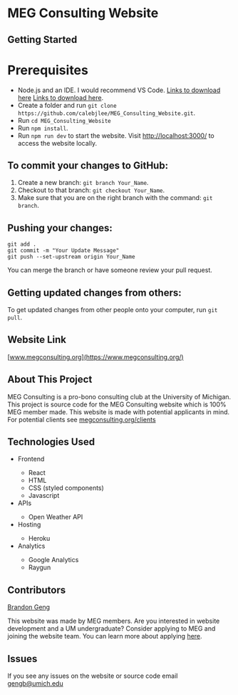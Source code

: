# MEG Consulting Website

## Getting Started

# Prerequisites
- Node.js and an IDE. I would recommend VS Code. [Links to download here](https://code.visualstudio.com/Download) [Links to download here](https://nodejs.org/en/download/current).
- Create a folder and run `git clone https://github.com/calebjlee/MEG_Consulting_Website.git`.
- Run `cd MEG_Consulting_Website`
- Run `npm install`.
- Run `npm run dev` to start the website. Visit [http://localhost:3000/](http://localhost:3000/) to access the website locally.

## To commit your changes to GitHub:
1. Create a new branch: `git branch Your_Name`.
2. Checkout to that branch: `git checkout Your_Name`.
3. Make sure that you are on the right branch with the command: `git branch`.

## Pushing your changes:
```
git add .
git commit -m "Your Update Message"
git push --set-upstream origin Your_Name
```
You can merge the branch or have someone review your pull request.

## Getting updated changes from others:
To get updated changes from other people onto your computer, run `git pull`.

## Website Link

[www.megconsulting.org](https://www.megconsulting.org/)

## About This Project

MEG Consulting is a pro-bono consulting club at the University of Michigan. This project is source code for the MEG Consulting website which is 100% MEG member made. This website is made with potential applicants in mind. For potential clients see [megconsulting.org/clients](https://www.megconsulting.org/clients)

## Technologies Used

<ul>
<li>Frontend</li>
	<ul>
		<li>React</li>
		<li>HTML</li>
		<li>CSS (styled components)</li>
		<li>Javascript</li>
	</ul>
<li>APIs</li>
	<ul>
		<li>Open Weather API</li>
	</ul>
<li>Hosting</li>
	<ul>
		<li>Heroku</li>
	</ul>
<li>Analytics</li>
	<ul>
		<li>Google Analytics</li>
		<li>Raygun</li>
	</ul>
</ul>

## Contributors

[Brandon Geng](https://github.com/brandongeng)

This website was made by MEG members. Are you interested in website development and a UM undergraduate? Consider applying to MEG and joining the website team. You can learn more about applying [here](https://www.megconsulting.org/application).

## Issues

If you see any issues on the website or source code email gengb@umich.edu
